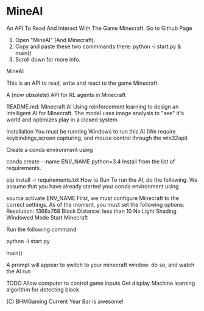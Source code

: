 # MineAI
An API To Read And Interact With The Game Minecraft.
Go to Github Page
 
1. Open "MineAI" (And Minecraft).
2. Copy and paste these two commmands there:
python -i start.py &
main()
3. Scroll down for more info.

MineAI

This is an API to read, write and react to the game Minecraft.

A (now obsolete) API for RL agents in Minecraft

README.md: 
Minecraft AI
Using reinforcement learning to design an intelligent AI for Minecraft. The model uses image analysis to "see" it's world and optimizes play in a closed system

Installation
You must be running Windows to run this AI (We require keybindings,screen capturing, and mouse control through the win32api)

Create a conda environment using

conda create --name ENV_NAME python=3.4
Install from the list of requirements.

pip install -r requirements.txt
How to Run
To run the AI, do the following. We assume that you have already started your conda environment using

source activate ENV_NAME
First, we must configure Minecraft to the correct settings. As of the moment, you must set the following options:
Resolution: 1366x768
Block Distance: less than 10
No Light Shading
Windowed Mode
Start Minecraft

Run the following command

python -i start.py

main()

A prompt will appear to switch to your minecraft window: do so, and watch the AI run

TODO
Allow computer to control game inputs
Get display
Machine learning algorithm for detecting block

(C) BHMGaming Current Year
Bar is awesome!
